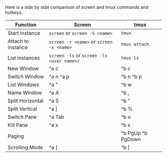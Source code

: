 Here is a side by side comparison of screen and tmux commands and
hotkeys.

 | Function            |Screen                                   |tmux
 | --------------------|-----------------------------------------|---------------------
 | Start instance      |`screen` or `screen -S <name>`           |`tmux`
 | Attach to instance  |`screen -r <name>` or `screen -x <name>` |`tmux attach`
 | List instances      |`screen -ls` or `screen -ls <user name>/`|`tmux ls`
 | New Window          |\^a c                                    |\^b c
 | Switch Window       |\^a n \^a p                              |\^b n \^b p
 | List Windows        |\^a "                                    |\^b w
 | Name Window         |\^a A                                    |\^b ,
 | Split Horizontal    |\^a S                                    |\^b "
 | Split Vertical      |\^a \|                                   |\^b %
 | Switch Pane         |\^a Tab                                  |\^b o
 | Kill Pane           |\^a x                                    |\^b x
 | Paging              |                                         |\^b PgUp \^b PgDown
 | Scrolling Mode      |\^a [                                    |\^b [

